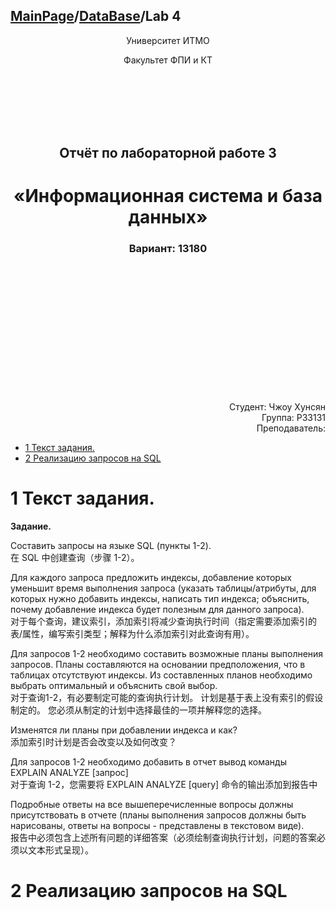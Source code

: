 <head>
  <script src="https://cdn.mathjax.org/mathjax/latest/MathJax.js?config=TeX-AMS-MML_HTMLorMML" type="text/javascript"></script>
  <script type="text/x-mathjax-config">
    MathJax.Hub.Config({
      tex2jax: {
      skipTags: ['script', 'noscript', 'style', 'textarea', 'pre'],
      inlineMath: [['$','$']]
      }
    });
  </script>
</head>

## [MainPage](../../../index.md)/[DataBase](../../README.md)/Lab 4

<center>
<p>Университет ИТМО</p>
<p>Факультет ФПИ и КТ</p>
<br><br><br><br><br>
<h2>Отчёт по лабораторной работе 3</h2>
<h1>«Информационная система и база данных»</h1>
<h3>Вариант: 13180</h3>
</center>

<br><br><br><br><br><br><br><br><br><br><br><br>

<div align="right">Студент: Чжоу Хунсян</div>
<div align="right">Группа: P33131</div>
<div align="right">Преподаватель:</div>

- [1 Текст задания.](#1-текст-задания)
- [2 Реализацию запросов на SQL](#2-реализацию-запросов-на-sql)


# 1 Текст задания.

**Задание.**

Составить запросы на языке SQL (пункты 1-2).  
在 SQL 中创建查询（步骤 1-2）。

Для каждого запроса предложить индексы, добавление которых уменьшит время выполнения запроса (указать таблицы/атрибуты, для которых нужно добавить индексы, написать тип индекса; объяснить, почему добавление индекса будет полезным для данного запроса).  
对于每个查询，建议索引，添加索引将减少查询执行时间（指定需要添加索引的表/属性，编写索引类型；解释为什么添加索引对此查询有用）。

Для запросов 1-2 необходимо составить возможные планы выполнения запросов. Планы составляются на основании предположения, что в таблицах отсутствуют индексы. Из составленных планов необходимо выбрать оптимальный и объяснить свой выбор.  
对于查询1-2，有必要制定可能的查询执行计划。 计划是基于表上没有索引的假设制定的。 您必须从制定的计划中选择最佳的一项并解释您的选择。

Изменятся ли планы при добавлении индекса и как?  
添加索引时计划是否会改变以及如何改变？

Для запросов 1-2 необходимо добавить в отчет вывод команды EXPLAIN ANALYZE [запрос]  
对于查询 1-2，您需要将 EXPLAIN ANALYZE [query] 命令的输出添加到报告中

Подробные ответы на все вышеперечисленные вопросы должны присутствовать в отчете (планы выполнения запросов должны быть нарисованы, ответы на вопросы - представлены в текстовом виде).  
报告中必须包含上述所有问题的详细答案（必须绘制查询执行计划，问题的答案必须以文本形式呈现）。

# 2 Реализацию запросов на SQL

